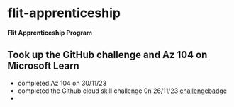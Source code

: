 # flit-apprenticeship
**Flit Apprenticeship Program**
## Took up the GitHub challenge and Az 104 on Microsoft Learn
- completed Az 104 on 30/11/23
- completed the Github cloud skill challenge 0n 26/11/23 [challengebadge](https://learn.microsoft.com/en-us/users/chiomaokafor-9591/achievements/fzbfsm9x)
- 
